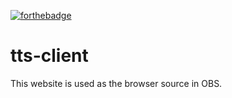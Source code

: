 [![forthebadge](https://forthebadge.com/images/badges/made-with-crayons.svg)](https://forthebadge.com)

# tts-client

This website is used as the browser source in OBS.
